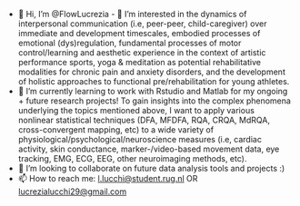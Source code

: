 - 👋 Hi, I’m @FlowLucrezia - 👀 I’m interested in the dynamics of interpersonal communication (i.e, peer-peer, child-caregiver) over immediate and development timescales, embodied processes of emotional (dys)regulation, fundamental processes of motor control/learning and aesthetic experience in the context of artistic performance sports, yoga & meditation as potential rehabilitative modalities for chronic pain and anxiety disorders, and the development of holistic approaches to functional pre/rehabilitation for young athletes.
- 🌱 I’m currently learning to work with Rstudio and Matlab for my ongoing + future research projects! To gain insights into the complex phenomena underlying the topics mentioned above, I want to apply various nonlinear statistical techniques (DFA, MFDFA, RQA, CRQA, MdRQA, cross-convergent mapping, etc) to a wide variety of physiological/psychological/neuroscience measures (i.e, cardiac activity, skin conductance, marker-/video-based movement data, eye tracking, EMG, ECG, EEG, other neuroimaging methods, etc).
- 💞️ I’m looking to collaborate on future data analysis tools and projects :)
- 📫 How to reach me: l.lucchi@student.rug.nl OR lucrezialucchi29@gmail.com

<!---
FlowLucrezia/FlowLucrezia is a ✨ special ✨ repository because its `README.md` (this file) appears on your GitHub profile.
You can click the Preview link to take a look at your changes.
--->
